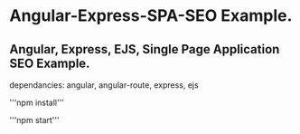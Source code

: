 # Angular-Express-SPA-SEO Example.
## Angular, Express, EJS, Single Page Application SEO Example.

dependancies:
angular, angular-route, express, ejs

'''npm install'''

'''npm start'''
